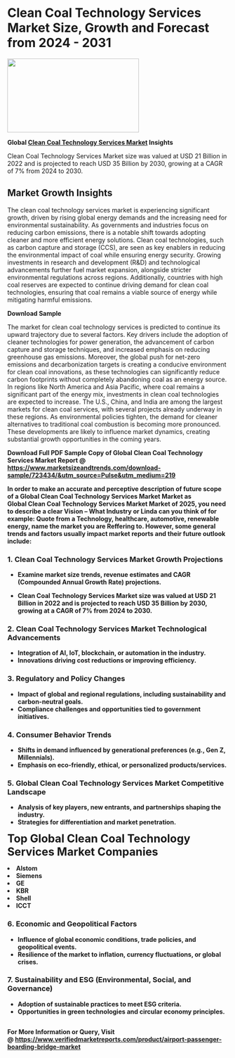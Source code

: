 <H1>Clean Coal Technology Services Market Size, Growth and Forecast from 2024 - 2031</H1><img class="aligncenter size-medium wp-image-584254" src="https://thirdeyenews.in/wp-content/uploads/2024/09/Global-Market-Research-300x168.jpeg" alt="" width="300" height="168" /><p><strong>Global&nbsp;<a href="https://www.marketsizeandtrends.com/download-sample/723434/&amp;utm_source=Pulse&amp;utm_medium=219">Clean Coal Technology Services Market</a> Insights</strong></p><p>Clean Coal Technology Services Market size was valued at USD 21 Billion in 2022 and is projected to reach USD 35 Billion by 2030, growing at a CAGR of 7% from 2024 to 2030.</p><p><h2>Market Growth Insights</h2> <p>The clean coal technology services market is experiencing significant growth, driven by rising global energy demands and the increasing need for environmental sustainability. As governments and industries focus on reducing carbon emissions, there is a notable shift towards adopting cleaner and more efficient energy solutions. Clean coal technologies, such as carbon capture and storage (CCS), are seen as key enablers in reducing the environmental impact of coal while ensuring energy security. Growing investments in research and development (R&D) and technological advancements further fuel market expansion, alongside stricter environmental regulations across regions. Additionally, countries with high coal reserves are expected to continue driving demand for clean coal technologies, ensuring that coal remains a viable source of energy while mitigating harmful emissions.</p> <p><strong>Download Sample</strong></p> <p>The market for clean coal technology services is predicted to continue its upward trajectory due to several factors. Key drivers include the adoption of cleaner technologies for power generation, the advancement of carbon capture and storage techniques, and increased emphasis on reducing greenhouse gas emissions. Moreover, the global push for net-zero emissions and decarbonization targets is creating a conducive environment for clean coal innovations, as these technologies can significantly reduce carbon footprints without completely abandoning coal as an energy source. In regions like North America and Asia Pacific, where coal remains a significant part of the energy mix, investments in clean coal technologies are expected to increase. The U.S., China, and India are among the largest markets for clean coal services, with several projects already underway in these regions. As environmental policies tighten, the demand for cleaner alternatives to traditional coal combustion is becoming more pronounced. These developments are likely to influence market dynamics, creating substantial growth opportunities in the coming years.</p> <p><strong></p><p><span class=""><strong>Download Full PDF Sample Copy of Global Clean Coal Technology Services Market Report</strong> @ <a href="https://www.marketsizeandtrends.com/download-sample/723434/&amp;utm_source=Pulse&amp;utm_medium=219" target="_blank">https://www.marketsizeandtrends.com/download-sample/723434/&amp;utm_source=Pulse&amp;utm_medium=219</a></span></p><p>In order to make an accurate and perceptive description of future scope of a Global&nbsp;Clean Coal Technology Services Market Market as Global&nbsp;Clean Coal Technology Services Market Market of 2025, you need to describe a clear Vision &ndash; What Industry or Linda can you think of for example: Quote from a Technology, healthcare, automotive, renewable energy, name the market you are Reffering to. However, some general trends and factors usually impact market reports and their future outlook include:</p><h3>1.&nbsp;<strong>Clean Coal Technology Services Market Growth Projections</strong></h3><ul><li>Examine market size trends, revenue estimates and CAGR (Compounded Annual Growth Rate) projections.</li><li><p>Clean Coal Technology Services Market size was valued at USD 21 Billion in 2022 and is projected to reach USD 35 Billion by 2030, growing at a CAGR of 7% from 2024 to 2030.</p></li></ul><h3>2.&nbsp;<strong>Clean Coal Technology Services Market Technological Advancements</strong></h3><ul><li>Integration of AI, IoT, blockchain, or automation in the industry.</li><li>Innovations driving cost reductions or improving efficiency.</li></ul><h3>3.&nbsp;<strong>Regulatory and Policy Changes</strong></h3><ul><li>Impact of global and regional regulations, including sustainability and carbon-neutral goals.</li><li>Compliance challenges and opportunities tied to government initiatives.</li></ul><h3>4.&nbsp;<strong>Consumer Behavior Trends</strong></h3><ul><li>Shifts in demand influenced by generational preferences (e.g., Gen Z, Millennials).</li><li>Emphasis on eco-friendly, ethical, or personalized products/services.</li></ul><h3>5.&nbsp;<strong>Global Clean Coal Technology Services Market Competitive Landscape</strong></h3><ul><li>Analysis of key players, new entrants, and partnerships shaping the industry.</li><li>Strategies for differentiation and market penetration.</li></ul><p data-pm-slice="1 1 []"><span style="color: inherit; font-family: inherit; font-size: 25px;">Top Global Clean Coal Technology Services Market Companies</span></p><div class="" data-test-id=""><p><li>Alstom</li><li> Siemens</li><li> GE</li><li> KBR</li><li> Shell</li><li> ICCT</li></p></div><h3>6.&nbsp;<strong>Economic and Geopolitical Factors</strong></h3><ul><li>Influence of global economic conditions, trade policies, and geopolitical events.</li><li>Resilience of the market to inflation, currency fluctuations, or global crises.</li></ul><h3>7.&nbsp;<strong>Sustainability and ESG (Environmental, Social, and Governance)</strong></h3><ul><li>Adoption of sustainable practices to meet ESG criteria.</li><li>Opportunities in green technologies and circular economy principles.</li></ul><h2><strong style="font-size: 14px;">For More Information or Query, Visit @&nbsp;</strong><a style="background-color: #ffffff; font-size: 14px;" href="https://www.marketsizeandtrends.com/report/clean-coal-technology-services-market/" target="_blank">https://www.verifiedmarketreports.com/product/airport-passenger-boarding-bridge-market</a></h2>
